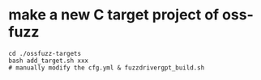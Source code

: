 # make a new C target project of oss-fuzz

```
cd ./ossfuzz-targets
bash add_target.sh xxx
# manually modify the cfg.yml & fuzzdrivergpt_build.sh
```